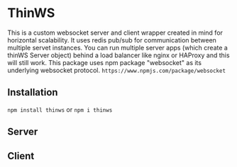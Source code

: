 # ThinWS

This is a custom websocket server and client wrapper created in mind for horizontal scalability. It uses redis pub/sub for communication between multiple servet instances. You can run multiple server apps (which create a thinWS Server object) behind a load balancer like nginx or HAProxy and this will still work. This package uses npm package "websocket" as its underlying websocket protocol. `https://www.npmjs.com/package/websocket`



## Installation
`npm install thinws` or  `npm i thinws`

## Server

## Client